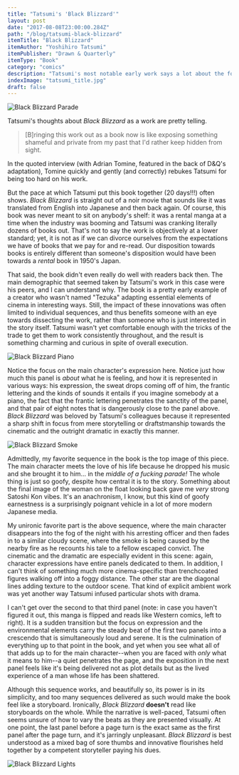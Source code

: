 ```yaml
---
title: "Tatsumi's 'Black Blizzard'"
layout: post
date: "2017-08-08T23:00:00.284Z"
path: "/blog/tatsumi-black-blizzard"
itemTitle: "Black Blizzard"
itemAuthor: "Yoshihiro Tatsumi"
itemPublisher: "Drawn & Quarterly"
itemType: "Book"
category: "comics"
description: "Tatsumi's most notable early work says a lot about the form and how we interact with it."
indexImage: "tatsumi_title.jpg"
draft: false
---
```

![Black Blizzard Parade](tatsumi_parade.jpg)

Tatsumi's thoughts about _Black Blizzard_ as a work are pretty telling.

> [B]ringing this work out as a book now is like exposing something shameful and private from my past that I'd rather keep hidden from sight.

In the quoted interview (with Adrian Tomine, featured in the back of D&Q's adaptation), Tomine quickly and gently (and correctly) rebukes Tatsumi for being too hard on his work.

But the pace at which Tatsumi put this book together (20 days!!!) often shows. _Black Blizzard_ is straight out of a noir movie that sounds like it was translated from English into Japanese and then back again. Of course, this book was never meant to sit on anybody's shelf: it was a rental manga at a time when the industry was booming and Tatsumi was cranking literally dozens of books out. That's not to say the work is objectively at a lower standard; yet, it is not as if we can divorce ourselves from the expectations we have of books that we pay for and re-read. Our disposition towards books is entirely different than someone's disposition would have been towards a _rental_ book in 1950's Japan.

That said, the book didn't even really do well with readers back then. The main demographic that seemed taken by Tatsumi's work in this case were his peers, and I can understand why. The book is a pretty early example of a creator who wasn't named "Tezuka" adapting essential elements of cinema in interesting ways. Still, the impact of these innovations was often limited to individual sequences, and thus benefits someone with an eye towards dissecting the work, rather than someone who is just interested in the story itself. Tatsumi wasn't yet comfortable enough with the tricks of the trade to get them to work consistently throughout, and the result is something charming and curious in spite of overall execution.

![Black Blizzard Piano](tatsumi_title.jpg)

Notice the focus on the main character's expression here. Notice just how much this panel is _about_ what he is feeling, and how it is represented in various ways: his expression, the sweat drops coming off of him, the frantic lettering and the kinds of sounds it entails if you imagine somebody at a piano, the fact that the frantic lettering penetrates the sanctity of the panel, and that pair of eight notes that is dangerously close to the panel above.  _Black Blizzard_ was beloved by Tatsumi's colleagues because it represented a sharp shift in focus from mere storytelling or draftstmanship towards the cinematic and the outright dramatic in exactly this manner.

![Black Blizzard Smoke](tatsumi_smoke.jpg)

Admittedly, my favorite sequence in the book is the top image of this piece. The main character meets the love of his life because he dropped his music and she brought it to him... in the _middle of a fucking parade!_ The whole thing is just so goofy, despite how central it is to the story. Something about the final image of the woman on the float looking back gave me _very_ strong Satoshi Kon vibes. It's an anachronism, I know, but this kind of goofy earnestness is a surprisingly poignant vehicle in a lot of more modern Japanese media.

My unironic favorite part is the above sequence, where the main character disappears into the fog of the night with his arresting officer and then fades in to a similar cloudy scene, where the smoke is being caused by the nearby fire as he recounts his tale to a fellow escaped convict. The cinematic and the dramatic are especially evident in this scene: again, character expressions have entire panels dedicated to them. In addition, I can't think of something much more cinema-specific than trenchcoated figures walking off into a foggy distance. The other star are the diagonal lines adding texture to the outdoor scene. That kind of explicit ambient work was yet another way Tatsumi infused particular shots with drama.

I can't get over the second to that third panel (note: in case you haven't figured it out, this manga is flipped and reads like Western comics, left to right). It is a sudden transition but the focus on expression and the environmental elements carry the steady beat of the first two panels into a crescendo that is simultaneously loud and serene. It is the culmination of everything up to that point in the book, and yet when you see what all of that adds up to for the main character--when you are faced with _only_ what it means to him--a quiet penetrates the page, and the exposition in the next panel feels like it's being delivered not as plot details but as the lived experience of a man whose life has been shattered.

Although this sequence works, and beautifully so, its power is in its simplicity, and too many sequences delivered as such would make the book feel like a storyboard. Ironically, _Black Blizzard_ **doesn't** read like storyboards on the whole. While the narrative is well-paced, Tatsumi often seems unsure of how to vary the beats as they are presented visually. At one point, the last panel before a page turn is the exact same as the first panel after the page turn, and it's jarringly unpleasant.  _Black Blizzard_ is best understood as a mixed bag of sore thumbs and innovative flourishes held together by a competent storyteller paying his dues.

![Black Blizzard Lights](tatsumi_lights.jpg)
